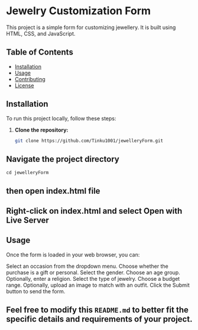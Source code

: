 # Jewelry Customization Form

This project is a simple form for customizing jewellery. It is built using HTML, CSS, and JavaScript.

## Table of Contents

- [Installation](#installation)
- [Usage](#usage)
- [Contributing](#contributing)
- [License](#license)

## Installation

To run this project locally, follow these steps:

1. **Clone the repository:**

   ```sh
   git clone https://github.com/Tinku1001/jewelleryForm.git


## Navigate the project directory
    cd jewelleryForm
## then open index.html file 
## Right-click on index.html and select Open with Live Server

## Usage
 Once the form is loaded in your web browser, you can:

   Select an occasion from the dropdown menu.
   Choose whether the purchase is a gift or personal.
   Select the gender.
   Choose an age group.
   Optionally, enter a religion.
   Select the type of jewelry.
   Choose a budget range.
   Optionally, upload an image to match with an outfit.
   Click the Submit button to send the form.

## Feel free to modify this `README.md` to better fit the specific details and requirements of your project.




